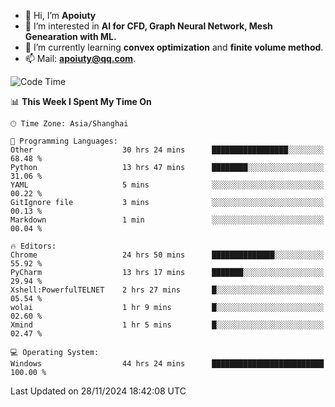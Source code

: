 - 👋 Hi, I’m **Apoiuty**
- 👀 I’m interested in **AI for CFD, Graph Neural Network, Mesh Genearation with ML.**
- 🌱 I’m currently learning **convex optimization** and **finite volume method**.
- 📫 Mail: **apoiuty@qq.com**.


<!--START_SECTION:waka-->
![Code Time](http://img.shields.io/badge/Code%20Time-1%2C487%20hrs%2010%20mins-blue)

📊 **This Week I Spent My Time On** 

```text
🕑︎ Time Zone: Asia/Shanghai

💬 Programming Languages: 
Other                    30 hrs 24 mins      █████████████████░░░░░░░░   68.48 % 
Python                   13 hrs 47 mins      ████████░░░░░░░░░░░░░░░░░   31.06 % 
YAML                     5 mins              ░░░░░░░░░░░░░░░░░░░░░░░░░   00.22 % 
GitIgnore file           3 mins              ░░░░░░░░░░░░░░░░░░░░░░░░░   00.13 % 
Markdown                 1 min               ░░░░░░░░░░░░░░░░░░░░░░░░░   00.04 % 

🔥 Editors: 
Chrome                   24 hrs 50 mins      ██████████████░░░░░░░░░░░   55.92 % 
PyCharm                  13 hrs 17 mins      ███████░░░░░░░░░░░░░░░░░░   29.94 % 
Xshell:PowerfulTELNET    2 hrs 27 mins       █░░░░░░░░░░░░░░░░░░░░░░░░   05.54 % 
wolai                    1 hr 9 mins         █░░░░░░░░░░░░░░░░░░░░░░░░   02.60 % 
Xmind                    1 hr 5 mins         █░░░░░░░░░░░░░░░░░░░░░░░░   02.47 % 

💻 Operating System: 
Windows                  44 hrs 24 mins      █████████████████████████   100.00 % 
```


 Last Updated on 28/11/2024 18:42:08 UTC
<!--END_SECTION:waka-->



<!---
Apoiuty/Apoiuty is a ✨ special ✨ repository because its `README.md` (this file) appears on your GitHub profile.
You can click the Preview link to take a look at your changes.
--->
